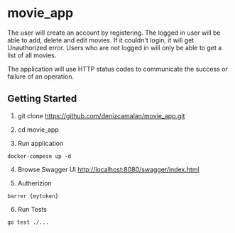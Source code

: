 # movie_app

The user will create an account by registering. The logged in user will be able to add, delete and edit movies. If it couldn't login, it will get Unauthorized error. Users who are not logged in will only be able to get a list of all movies.

The application will use HTTP status codes to communicate the success or failure of an operation.

## Getting Started

1. git clone https://github.com/denizcamalan/movie_app.git

2. cd  movie_app

3. Run application
```
docker-compese up -d
```
4.  Browse Swagger UI [http://localhost:8080/swagger/index.html](http://localhost:8080/swagger/index.html)

5. Autherizion
```
barrer {mytoken}
``` 

6. Run Tests
```
go test ./...
```
